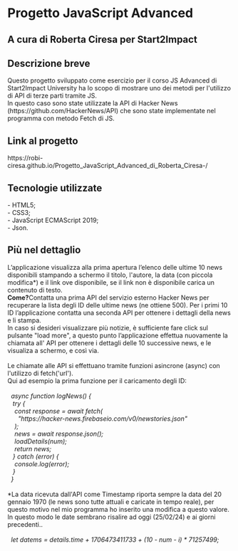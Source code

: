 <h1>Progetto JavaScript Advanced</h1>
<h2>A cura di Roberta Ciresa per Start2Impact</h2>

<h2>Descrizione breve</h2>
Questo progetto sviluppato come esercizio per il corso JS Advanced di Start2Impact University ha lo scopo di mostrare uno dei metodi per l'utilizzo di API di terze parti tramite JS.<br/>
In questo caso sono state utilizzate la API di Hacker News (https://github.com/HackerNews/API) che sono state implementate nel programma con metodo Fetch di JS.

<h2>Link al progetto</h2> 
https://robi-ciresa.github.io/Progetto_JavaScript_Advanced_di_Roberta_Ciresa-/

<h2>Tecnologie utilizzate</h2>
- HTML5;<br/>
- CSS3;<br/>
- JavaScript ECMAScript 2019;<br/>
- Json.<br/>

<h2>Più nel dettaglio</h2>
L’applicazione visualizza alla prima apertura l’elenco delle ultime 10 news disponibili stampando a schermo il titolo, l'autore, la data (con piccola modifica*) e il link ove disponibile, se il link non è disponibile carica un contenuto di testo.<br/> 
<strong>Come?</strong>Contatta una prima API del servizio esterno Hacker News per recuperare la lista degli ID delle ultime news (ne ottiene 500). Per i primi 10 ID l’applicazione contatta una seconda API per ottenere i dettagli della news e li stampa.<br/>
In caso si desideri visualizzare più notizie, è sufficiente fare click sul pulsante "load more", a questo punto l’applicazione effettua nuovamente la chiamata all' API per ottenere i dettagli delle 10 successive news, e le visualiza a schermo, e così via.<br/>
<br/>
Le chiamate alle API si effettuano tramite funzioni asincrone (async) con l'utilizzo di fetch('url').<br/>
Qui ad esempio la prima funzione per il caricamento degli ID:<br/><br/>
<i> &nbsp&nbspasync function logNews() {<br/>
    &nbsp&nbsp&nbsptry {<br/>
    &nbsp&nbsp&nbsp&nbspconst response = await fetch(<br/>
    &nbsp&nbsp&nbsp&nbsp&nbsp&nbsp"https://hacker-news.firebaseio.com/v0/newstories.json"<br/>
    &nbsp&nbsp&nbsp&nbsp);<br/>
    &nbsp&nbsp&nbsp&nbspnews = await response.json();<br/>
    &nbsp&nbsp&nbsp&nbsploadDetails(num);<br/>
    &nbsp&nbsp&nbsp&nbspreturn news;<br/>
    &nbsp&nbsp&nbsp} catch (error) {<br/>
    &nbsp&nbsp&nbsp&nbspconsole.log(error);<br/>
    &nbsp&nbsp&nbsp}<br/>
    &nbsp&nbsp}<br/></i>
<br/>
*La data ricevuta dall'API come Timestamp riporta sempre la data del 20 gennaio 1970 (le news sono tutte attuali e caricate in tempo reale), per questo motivo nel mio programma ho inserito una modifica a questo valore. In questo modo le date sembrano risalire ad oggi (25/02/24) e ai giorni precedenti.. <br/><br/>
  <i>&nbsp&nbsplet datems = details.time + 1706473411733 + (10 - num - i) * 71257499;<br/></i>
